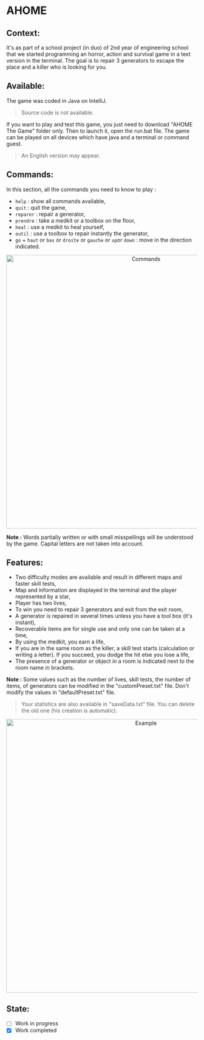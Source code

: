 # AHOME
## Context:
It's as part of a school project (in duo) of 2nd year of engineering school that we started programming an horror, action and survival game in a text version in the terminal. The goal is to repair 3 generators to escape the place and a killer who is looking for you.

## Available:
The game was coded in Java on IntelliJ. 

> Source code is not available.

If you want to play and test this game, you just need to download "AHOME The Game" folder only. Then to launch it, open the run.bat file. The game can be played on all devices which have java and a terminal or command guest. 

> An English version may appear.

## Commands:
In this section, all the commands you need to know to play :
- `help` : show all commands available,
- `quit` : quit the game,
- `reparer` : repair a generator,
- `prendre` : take a medkit or a toolbox on the floor,
- `heal` : use a medkit to heal yourself,
- `outil` : use a toolbox to repair instantly the generator,
- `go` + `haut` or `bas` or `droite` or `gauche` or `up`or `down` : move in the direction indicated.

<p align="center">
  <img width="720" alt="Commands" src="https://user-images.githubusercontent.com/73184884/129604721-1cde155e-a64e-4375-a12d-c90b14ea21c1.png">
</p>

**Note :** Words partially written or with small misspellings will be understood by the game. Capital letters are not taken into account.

## Features:
- Two difficulty modes are available and result in different maps and faster skill tests,
- Map and information are displayed in the terminal and the player represented by a star,
- Player has two lives,
- To win you need to repair 3 generators and exit from the exit room,
- A generator is repaired in several times unless you have a tool box (it's instant),
- Recoverable items are for single use and only one can be taken at a time,
- By using the medkit, you earn a life,
- If you are in the same room as the killer, a skill test starts (calculation or writing a letter). If you succeed, you dodge the hit else you lose a life,
- The presence of a generator or object in a room is indicated next to the room name in brackets.

**Note :** Some values such as the number of lives, skill tests, the number of items, of generators can be modified in the "customPreset.txt" file. Don't modify the values in "defaultPreset.txt" file.

> Your statistics are also available in "saveData.txt" file. You can delete the old one (his creation is automatic).
  
<p align="center">
  <img width="720" alt="Example" src="https://user-images.githubusercontent.com/73184884/129604228-b9d067db-f9a5-4edd-82eb-d0ba9495a3ee.png">
</p>

## State:
- [ ] Work in progress
- [x] Work completed
